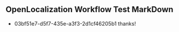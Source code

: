 ## OpenLocalization Workflow Test MarkDown
* 03bf51e7-d5f7-435e-a3f3-2d1cf46205b1 thanks!

<!--HONumber=Sep16_HO1-->


